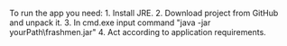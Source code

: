 To run the app you need:
    1. Install JRE.
    2. Download project from GitHub and unpack it.
    3. In cmd.exe input command "java -jar yourPath\frashmen.jar"
    4. Act according to application requirements.
    